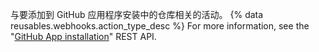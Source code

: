 与要添加到 GitHub 应用程序安装中的仓库相关的活动。 {% data reusables.webhooks.action_type_desc %} For more information, see the "[GitHub App installation](/v3/apps/)" REST API.
